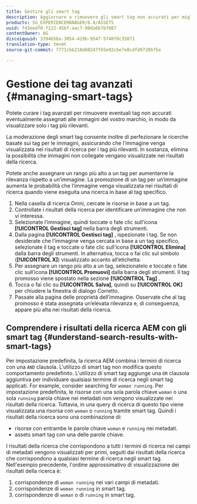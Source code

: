 ```yaml
---
title: Gestire gli smart tag
description: Aggiornare o rimuovere gli smart tag non accurati per migliorare la pertinenza dei tag
products: SG_EXPERIENCEMANAGER/6.4/ASSETS
uuid: fd3eedf0-f222-45bf-aac7-90da6b7b7087
contentOwner: AG
discoiquuid: 3394b56a-3054-419b-9547-5740f8c35071
translation-type: tm+mt
source-git-commit: 7771cbb218d80247f65e92cbe7e8cdfd9720b75e

---
```



# Gestione dei tag avanzati {#managing-smart-tags}

Potete curare i tag avanzati per rimuovere eventuali tag non accurati eventualmente assegnati alle immagini del vostro marchio, in modo da visualizzare solo i tag più rilevanti.

La moderazione degli smart tag consente inoltre di perfezionare le ricerche basate sui tag per le immagini, assicurando che l’immagine venga visualizzata nei risultati di ricerca per i tag più rilevanti. In sostanza, elimina la possibilità che immagini non collegate vengano visualizzate nei risultati della ricerca.

Potete anche assegnare un rango più alto a un tag per aumentarne la rilevanza rispetto a un’immagine. La promozione di un tag per un’immagine aumenta le probabilità che l’immagine venga visualizzata nei risultati di ricerca quando viene eseguita una ricerca in base al tag specifico.

1. Nella casella di ricerca Omni, cercate le risorse in base a un tag.
1. Controllate i risultati della ricerca per identificare un’immagine che non vi interessa.
1. Selezionate l’immagine, quindi toccate o fate clic sull’icona **[!UICONTROL Gestisci tag]** nella barra degli strumenti.
1. Dalla pagina **[!UICONTROL Gestisci tag]** , ispezionate i tag. Se non desiderate che l’immagine venga cercata in base a un tag specifico, selezionate il tag e toccate o fate clic sull’icona **[!UICONTROL Elimina]** dalla barra degli strumenti. In alternativa, tocca o fai clic sul simbolo (**[!UICONTROL X]**) visualizzato accanto all’etichetta.
1. Per assegnare un rango più alto a un tag, selezionatelo e toccate o fate clic sull’icona **[!UICONTROL Promuovi]** dalla barra degli strumenti. Il tag promosso viene spostato nella sezione **[!UICONTROL Tag]** .
1. Tocca o fai clic su **[!UICONTROL Salva]**, quindi su **[!UICONTROL OK]** per chiudere la finestra di dialogo Corretto.
1. Passate alla pagina delle proprietà dell’immagine. Osservate che al tag promosso è stata assegnata un’elevata rilevanza e, di conseguenza, appare più alta nei risultati della ricerca.

## Comprendere i risultati della ricerca AEM con gli smart tag {#understand-search-results-with-smart-tags}

Per impostazione predefinita, la ricerca AEM combina i termini di ricerca con una `AND` clausola. L&#39;utilizzo di smart tag non modifica questo comportamento predefinito. L&#39;utilizzo di smart tag aggiunge una `OR` clausola aggiuntiva per individuare qualsiasi termine di ricerca negli smart tag applicati. For example, consider searching for `woman running`. Per impostazione predefinita, le risorse con una sola parola chiave `woman` o una sola `running` parola chiave nei metadati non vengono visualizzate nei risultati della ricerca. Tuttavia, in una query di ricerca di questo tipo viene visualizzata una risorsa con `woman` o `running` tramite smart tag. Quindi i risultati della ricerca sono una combinazione di:

* risorse con entrambe le parole chiave `woman` e `running` nei metadati.
* assets smart tag con una delle parole chiave.

I risultati della ricerca che corrispondono a tutti i termini di ricerca nei campi di metadati vengono visualizzati per primi, seguiti dai risultati della ricerca che corrispondono a qualsiasi termine di ricerca negli smart tag. Nell&#39;esempio precedente, l&#39;ordine approssimativo di visualizzazione dei risultati della ricerca è:

1. corrispondenze di `woman running` nei vari campi di metadati.
1. corrispondenze di `woman running` in smart tag.
1. corrispondenze di `woman` o di `running` in smart tag.
